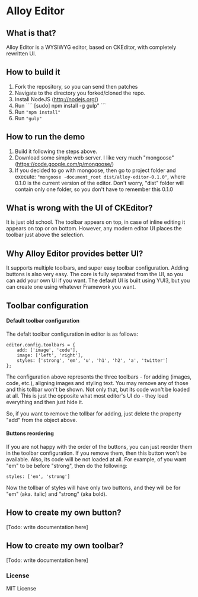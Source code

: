 Alloy Editor
==================

## What is that?
Alloy Editor is a WYSIWYG editor, based on CKEditor, with completely rewritten UI.

## How to build it

1. Fork the repository, so you can send then patches
2. Navigate to the directory you forked/cloned the repo.
2. Install NodeJS (http://nodejs.org/)
3. Run 
```` [sudo] npm install -g gulp" ```
4. Run ```` "npm install" ````
5. Run ```` "gulp" ````

## How to run the demo

1. Build it following the steps above.
2. Download some simple web server. I like very much "mongoose" (https://code.google.com/p/mongoose/)
3. If you decided to go with mongoose, then go to project folder and execute:
```` "mongoose -document_root dist/alloy-editor-0.1.0" ````, where 0.1.0 is the current version of the editor. Don't worry, "dist" folder will contain only one folder, so you don't have to remember this 0.1.0

## What is wrong with the UI of CKEditor?

It is just old school. The toolbar appears on top, in case of inline editing it appears on top or on bottom. However, any modern editor UI places the toolbar just above the selection.

## Why Alloy Editor provides better UI?

It supports multiple toolbars, and super easy toolbar configuration. Adding buttons is also very easy. The core is fully separated from the UI, so you can add your own UI if you want. The default UI is built using YUI3, but you can create one using whatever Framework you want.

## Toolbar configuration
#### Default toolbar configuration

The defalt toolbar configuration in editor is as follows:

````
editor.config.toolbars = {
    add: ['image', 'code'],
    image: ['left', 'right'],
    styles: ['strong', 'em', 'u', 'h1', 'h2', 'a', 'twitter']
};
````

The configuration above represents the three toolbars - for adding (images, code, etc.), aligning images and styling text. You may remove any of those and this tollbar won't be shown. Not only that, but its code won't be loaded at all. This is just the opposite what most editor's UI do - they load everything and then just hide it.

So, if you want to remove the tollbar for adding, just delete the property "add" from the object above.

#### Buttons reordering

If you are not happy with the order of the buttons, you can just reorder them in the toolbar configuration. If you remove them, then this button won't be available. Also, its code will be not loaded at all. For example, of you want "em" to be before "strong", then do the following:
````
styles: ['em', 'strong']
````

Now the tollbar of styles will have only two buttons, and they will be for "em" (aka. italic) and "strong" (aka bold).

## How to create my own button?
[Todo: write documentation here]

## How to create my own toolbar?
[Todo: write documentation here]

### License
MIT License
